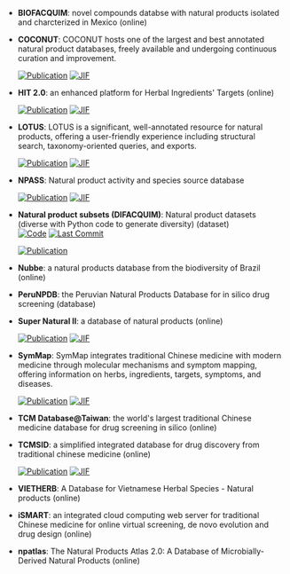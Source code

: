 



- **BIOFACQUIM**: novel compounds databse with natural products isolated and charcterized in Mexico (online)  




- **COCONUT**: COCONUT hosts one of the largest and best annotated natural product databases, freely available and undergoing continuous curation and improvement.  

    [![Publication](https://img.shields.io/badge/Publication-Citations:340-blue?style=for-the-badge&logo=bookstack)](https://doi.org/10.1186%2Fs13321-020-00478-9) 
    [![JIF](https://img.shields.io/badge/Impact_Factor-7.10-purple?style=for-the-badge&logo=academia)](https://doi.org/10.1186%2Fs13321-020-00478-9)



- **HIT 2.0**: an enhanced platform for Herbal Ingredients' Targets (online)  

    [![Publication](https://img.shields.io/badge/Publication-Citations:267-blue?style=for-the-badge&logo=bookstack)](https://doi.org/10.1093/nar/gkq1165) 
    [![JIF](https://img.shields.io/badge/Impact_Factor-16.60-purple?style=for-the-badge&logo=academia)](https://doi.org/10.1093/nar/gkq1165)



- **LOTUS**: LOTUS is a significant, well-annotated resource for natural products, offering a user-friendly experience including structural search, taxonomy-oriented queries, and exports.  

    [![Publication](https://img.shields.io/badge/Publication-Citations:163-blue?style=for-the-badge&logo=bookstack)](https://doi.org/10.7554/eLife.70780) 
    [![JIF](https://img.shields.io/badge/Impact_Factor-6.40-purple?style=for-the-badge&logo=academia)](https://doi.org/10.7554/eLife.70780)



- **NPASS**: Natural product activity and species source database  

    [![Publication](https://img.shields.io/badge/Publication-Citations:38-blue?style=for-the-badge&logo=bookstack)](https://doi.org/10.1093/nar/gkac1069) 
    [![JIF](https://img.shields.io/badge/Impact_Factor-16.60-purple?style=for-the-badge&logo=academia)](https://doi.org/10.1093/nar/gkac1069)



- **Natural product subsets (DIFACQUIM)**: Natural product datasets (diverse with Python code to generate diversity) (dataset)  
    [![Code](https://img.shields.io/github/stars/DIFACQUIM/Natural-products-subsets-generation?style=for-the-badge&logo=github)](https://github.com/DIFACQUIM/Natural-products-subsets-generation) 
    [![Last Commit](https://img.shields.io/github/last-commit/DIFACQUIM/Natural-products-subsets-generation?style=for-the-badge&logo=github)](https://github.com/DIFACQUIM/Natural-products-subsets-generation) 

    [![Publication](https://img.shields.io/badge/Publication-Citations:4-blue?style=for-the-badge&logo=bookstack)](https://doi.org/10.1016/j.ailsci.2023.100066) 



- **Nubbe**: a natural products database from the biodiversity of Brazil (online)  




- **PeruNPDB**: the Peruvian Natural Products Database for in silico drug screening (database)  




- **Super Natural II**: a database of natural products (online)  

    [![Publication](https://img.shields.io/badge/Publication-Citations:42-blue?style=for-the-badge&logo=bookstack)](https://doi.org/10.1093/nar/gkac1008) 
    [![JIF](https://img.shields.io/badge/Impact_Factor-16.60-purple?style=for-the-badge&logo=academia)](https://doi.org/10.1093/nar/gkac1008)



- **SymMap**: SymMap integrates traditional Chinese medicine with modern medicine through molecular mechanisms and symptom mapping, offering information on herbs, ingredients, targets, symptoms, and diseases.  

    [![Publication](https://img.shields.io/badge/Publication-Citations:362-blue?style=for-the-badge&logo=bookstack)](https://doi.org/10.1093/nar/gky1021) 
    [![JIF](https://img.shields.io/badge/Impact_Factor-16.60-purple?style=for-the-badge&logo=academia)](https://doi.org/10.1093/nar/gky1021)



- **TCM Database@Taiwan**: the world's largest traditional Chinese medicine database for drug screening in silico (online)  




- **TCMSID**: a simplified integrated database for drug discovery from traditional chinese medicine (online)  

    [![Publication](https://img.shields.io/badge/Publication-Citations:17-blue?style=for-the-badge&logo=bookstack)](https://doi.org/10.1186/s13321-022-00670-z) 
    [![JIF](https://img.shields.io/badge/Impact_Factor-7.10-purple?style=for-the-badge&logo=academia)](https://doi.org/10.1186/s13321-022-00670-z)



- **VIETHERB**: A Database for Vietnamese Herbal Species - Natural products (online)  




- **iSMART**: an integrated cloud computing web server for traditional Chinese medicine for online virtual screening, de novo evolution and drug design (online)  




- **npatlas**: The Natural Products Atlas 2.0: A Database of Microbially-Derived Natural Products (online)  



